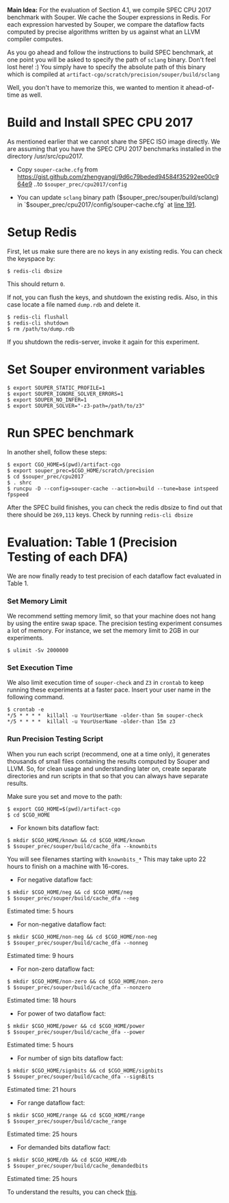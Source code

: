 **Main Idea:** For the evaluation of Section 4.1, we compile
SPEC CPU 2017 benchmark with Souper. We cache
the Souper expressions in Redis. For each expression
harvested by Souper, we compare the dataflow
facts computed by precise algorithms written by
us against what an LLVM compiler computes.

As you go ahead and follow the instructions
to build SPEC benchmark, at one point you
will be asked to specify the path of `sclang`
binary. Don't feel lost here! :) You simply
have to specify the absolute path of this
binary which is compiled at
`artifact-cgo/scratch/precision/souper/build/sclang`

Well, you don't have to memorize this, we wanted
to mention it ahead-of-time as well.

# Build and Install SPEC CPU 2017

As mentioned earlier that we cannot share the SPEC ISO
image directly. We are assuming that you have the SPEC CPU 2017 benchmarks installed in the directory /usr/src/cpu2017.

- Copy `souper-cache.cfg` from https://gist.github.com/zhengyangl/9d6c79beded94584f35292ee00c964e9
..to `$souper_prec/cpu2017/config`

- You can update `sclang` binary path ($souper_prec/souper/build/sclang)
in `$souper_prec/cpu2017/config/souper-cache.cfg`
at [line 191](https://gist.github.com/zhengyangl/9d6c79beded94584f35292ee00c964e9#file-souper-cache-cfg-L191).

# Setup Redis

First, let us make sure there are no keys
in any existing redis. You can check the keyspace by:
```
$ redis-cli dbsize
```
This should return `0`.

If not, you can flush the keys, and shutdown the existing redis. Also, in this case locate a file named `dump.rdb` and delete it.
```
$ redis-cli flushall
$ redis-cli shutdown
$ rm /path/to/dump.rdb
```
If you shutdown the redis-server, invoke it again for this experiment.

# Set Souper environment variables

```
$ export SOUPER_STATIC_PROFILE=1
$ export SOUPER_IGNORE_SOLVER_ERRORS=1
$ export SOUPER_NO_INFER=1
$ export SOUPER_SOLVER="-z3-path=/path/to/z3"
```

# Run SPEC benchmark

In another shell, follow these steps:
```
$ export CGO_HOME=$(pwd)/artifact-cgo
$ export souper_prec=$CGO_HOME/scratch/precision
$ cd $souper_prec/cpu2017
$ . shrc
$ runcpu -D --config=souper-cache --action=build --tune=base intspeed fpspeed
```
After the SPEC build finishes, you can check the redis dbsize to find
out that there should be `269,113` keys. Check by running `redis-cli dbsize`

# Evaluation: Table 1 (Precision Testing of each DFA)

We are now finally ready to test precision of each dataflow fact
evaluated in Table 1.

### Set Memory Limit
We recommend setting memory limit, so that your machine does not hang
by using the entire swap space. The precision testing experiment
consumes a lot of memory. For instance, we set the memory limit to
2GB in our experiments.
```
$ ulimit -Sv 2000000
```
### Set Execution Time
We also limit execution time of `souper-check` and `Z3` in `crontab`
to keep running these experiments at a faster pace.
Insert your user name in the following command.
```
$ crontab -e
*/5 * * * *  killall -u YourUserName -older-than 5m souper-check
*/5 * * * *  killall -u YourUserName -older-than 15m z3
```

### Run Precision Testing Script

When you run each script (recommend, one at a time only),
it generates thousands of small files containing the results
computed by Souper and LLVM. So, for clean usage and
understanding later on, create separate directories and run
scripts in that so that you can always have separate results.

Make sure you set and move to the path:
```
$ export CGO_HOME=$(pwd)/artifact-cgo
$ cd $CGO_HOME
```
- For known bits dataflow fact:
```
$ mkdir $CGO_HOME/known && cd $CGO_HOME/known
$ $souper_prec/souper/build/cache_dfa --knownbits
```
You will see filenames starting with `knownbits_*`
This may take upto 22 hours to finish on a machine
with 16-cores.

- For negative dataflow fact:
```
$ mkdir $CGO_HOME/neg && cd $CGO_HOME/neg
$ $souper_prec/souper/build/cache_dfa --neg
```
Estimated time: 5 hours

- For non-negative dataflow fact:
```
$ mkdir $CGO_HOME/non-neg && cd $CGO_HOME/non-neg
$ $souper_prec/souper/build/cache_dfa --nonneg
```
Estimated time: 9 hours

- For non-zero dataflow fact:
```
$ mkdir $CGO_HOME/non-zero && cd $CGO_HOME/non-zero
$ $souper_prec/souper/build/cache_dfa --nonzero
```
Estimated time: 18 hours

- For power of two dataflow fact:
```
$ mkdir $CGO_HOME/power && cd $CGO_HOME/power
$ $souper_prec/souper/build/cache_dfa --power
```
Estimated time: 5 hours

- For number of sign bits dataflow fact:
```
$ mkdir $CGO_HOME/signbits && cd $CGO_HOME/signbits
$ $souper_prec/souper/build/cache_dfa --signBits
```
Estimated time: 21 hours

- For range dataflow fact:
```
$ mkdir $CGO_HOME/range && cd $CGO_HOME/range
$ $souper_prec/souper/build/cache_range
```
Estimated time: 25 hours

- For demanded bits dataflow fact:
```
$ mkdir $CGO_HOME/db && cd $CGO_HOME/db
$ $souper_prec/souper/build/cache_demandedbits
```
Estimated time: 25 hours

To understand the results, you can check
[this](https://github.com/jubitaneja/artifact-cgo#section-41).

